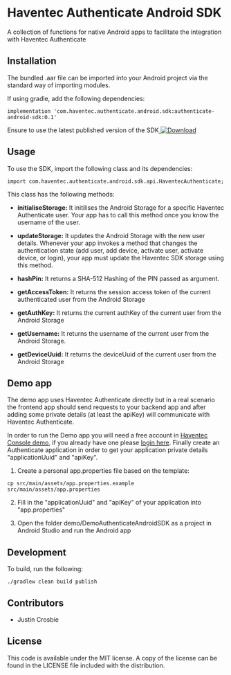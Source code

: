 # Haventec Authenticate Android SDK

A collection of functions for native Android apps to facilitate the integration with Haventec Authenticate

## Installation

The bundled .aar file can be imported into your Android project via the standard way of importing modules.

If using gradle, add the following dependencies:

```
implementation 'com.haventec.authenticate.android.sdk:authenticate-android-sdk:0.1'
```

Ensure to use the latest published version of the SDK[ ![Download](https://api.bintray.com/packages/haventec/maven/authenticate-android-sdk/images/download.svg?version=0.1) ](https://bintray.com/haventec/maven/authenticate-android-sdk/0.1/link)

## Usage

To use the SDK, import the following class and its dependencies:
```
import com.haventec.authenticate.android.sdk.api.HaventecAuthenticate;
```

This class has the following methods:

 * **initialiseStorage:** It initilises the Android Storage for a specific Haventec Authenticate user. Your app has to call this method once you know the username of the user.

* **updateStorage:** It updates the Android Storage with the new user details. Whenever your app invokes a method that changes the authentication state (add user, add device, activate user, activate device, or login), your app must update the Haventec SDK storage using this method.

* **hashPin:** It returns a SHA-512 Hashing of the PIN passed as argument. 

* **getAccessToken:** It returns the session access token of the current authenticated user from the Android Storage

* **getAuthKey:** It returns the current authKey of the current user from the Android Storage

* **getUsername:** It returns the username of the current user from the Android Storage.

* **getDeviceUuid:** It returns the deviceUuid of the current user from the Android Storage


## Demo app
The demo app uses Haventec Authenticate directly but in a real scenario the frontend app should send requests to your backend app and after adding some private details (at least the apiKey) will communicate with Haventec Authenticate.

In order to run the Demo app you will need a free account in [Haventec Console demo](https://console-demo.haventec.com/orgsignup), if you already have one please [login here](https://console-demo.haventec.com/login). Finally create an Authenticate application in order to get your application private details "applicationUuid" and "apiKey".

1. Create a personal app.properties file based on the template: 
```
cp src/main/assets/app.properties.example src/main/assets/app.properties
```

2. Fill in the "applicationUuid" and "apiKey" of your application into "app.properties"

3. Open the folder demo/DemoAuthenticateAndroidSDK as a project in Android Studio and run the Android app

## Development
To build, run the following:
```
./gradlew clean build publish
```

## Contributors

 - Justin Crosbie

## License

This code is available under the MIT license. A copy of the license can be found in the LICENSE file included with the distribution.
 
